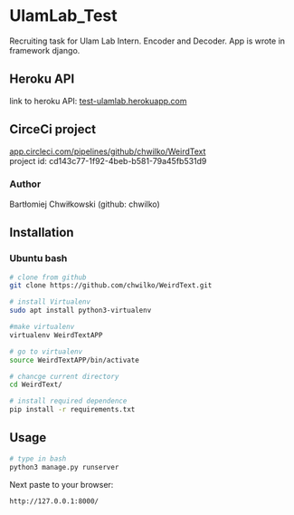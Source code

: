 # UlamLab_Test
Recruiting task for Ulam Lab Intern. Encoder and Decoder.
App is wrote in framework django.
## Heroku API
link to heroku API:
[test-ulamlab.herokuapp.com](https://test-ulamlab.herokuapp.com)

## CirceCi project
[app.circleci.com/pipelines/github/chwilko/WeirdText](https://app.circleci.com/pipelines/github/chwilko/WeirdText)
<br>
project id:
cd143c77-1f92-4beb-b581-79a45fb531d9

### Author
Bartłomiej Chwiłkowski (github: chwilko)


## Installation
### Ubuntu bash

```bash
# clone from github
git clone https://github.com/chwilko/WeirdText.git

# install Virtualenv
sudo apt install python3-virtualenv

#make virtualenv
virtualenv WeirdTextAPP

# go to virtualenv
source WeirdTextAPP/bin/activate

# chancge current directory
cd WeirdText/

# install required dependence
pip install -r requirements.txt

```

## Usage

```bash
# type in bash
python3 manage.py runserver
```

Next paste to your browser:
```
http://127.0.0.1:8000/
```




